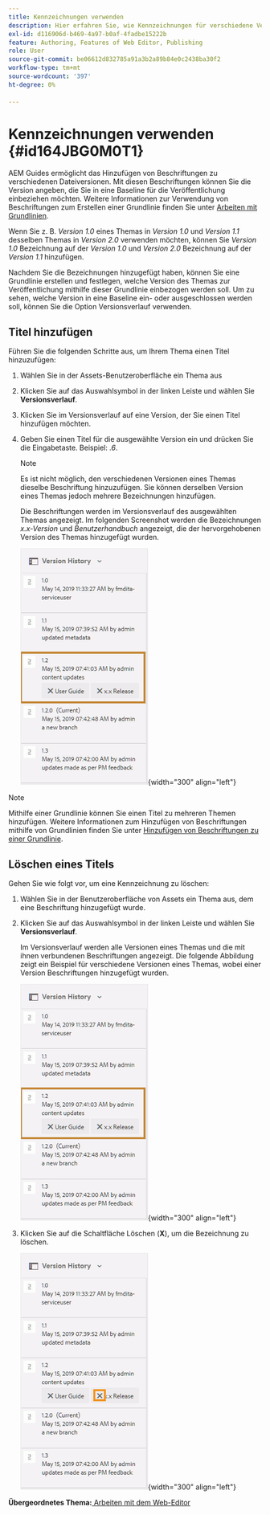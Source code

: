 ```yaml
---
title: Kennzeichnungen verwenden
description: Hier erfahren Sie, wie Kennzeichnungen für verschiedene Versionen einer Datei in AEM Guides verwendet werden. Erfahren Sie, wie Sie einer Version eines Themas einen Titel hinzufügen oder ihn löschen.
exl-id: d116906d-b469-4a97-b0af-4fadbe15222b
feature: Authoring, Features of Web Editor, Publishing
role: User
source-git-commit: be06612d832785a91a3b2a89b84e0c2438ba30f2
workflow-type: tm+mt
source-wordcount: '397'
ht-degree: 0%

---
```


# Kennzeichnungen verwenden {#id164JBG0M0T1}

AEM Guides ermöglicht das Hinzufügen von Beschriftungen zu verschiedenen Dateiversionen. Mit diesen Beschriftungen können Sie die Version angeben, die Sie in eine Baseline für die Veröffentlichung einbeziehen möchten. Weitere Informationen zur Verwendung von Beschriftungen zum Erstellen einer Grundlinie finden Sie unter [Arbeiten mit Grundlinien](generate-output-use-baseline-for-publishing.md#).

Wenn Sie z. B. *Version 1.0* eines Themas in *Version 1.0* und *Version 1.1* desselben Themas in *Version 2.0* verwenden möchten, können Sie *Version 1.0* Bezeichnung auf der *Version 1.0* und *Version 2.0* Bezeichnung auf der *Version 1.1* hinzufügen.

Nachdem Sie die Bezeichnungen hinzugefügt haben, können Sie eine Grundlinie erstellen und festlegen, welche Version des Themas zur Veröffentlichung mithilfe dieser Grundlinie einbezogen werden soll. Um zu sehen, welche Version in eine Baseline ein- oder ausgeschlossen werden soll, können Sie die Option Versionsverlauf verwenden.

## Titel hinzufügen

Führen Sie die folgenden Schritte aus, um Ihrem Thema einen Titel hinzuzufügen:

1. Wählen Sie in der Assets-Benutzeroberfläche ein Thema aus
1. Klicken Sie auf das Auswahlsymbol in der linken Leiste und wählen Sie **Versionsverlauf**.
1. Klicken Sie im Versionsverlauf auf eine Version, der Sie einen Titel hinzufügen möchten.

1. Geben Sie einen Titel für die ausgewählte Version ein und drücken Sie die Eingabetaste. Beispiel: *.6*.

   >[!NOTE]
   >
   > Es ist nicht möglich, den verschiedenen Versionen eines Themas dieselbe Beschriftung hinzuzufügen. Sie können derselben Version eines Themas jedoch mehrere Bezeichnungen hinzufügen.

   Die Beschriftungen werden im Versionsverlauf des ausgewählten Themas angezeigt. Im folgenden Screenshot werden die Bezeichnungen *x.x-Version* und *Benutzerhandbuch* angezeigt, die der hervorgehobenen Version des Themas hinzugefügt wurden.

   ![](images/labels.png){width="300" align="left"}

>[!NOTE]
>
> Mithilfe einer Grundlinie können Sie einen Titel zu mehreren Themen hinzufügen. Weitere Informationen zum Hinzufügen von Beschriftungen mithilfe von Grundlinien finden Sie unter [Hinzufügen von Beschriftungen zu einer Grundlinie](generate-output-use-baseline-for-publishing.md#id184KD0T305Z).

## Löschen eines Titels

Gehen Sie wie folgt vor, um eine Kennzeichnung zu löschen:

1. Wählen Sie in der Benutzeroberfläche von Assets ein Thema aus, dem eine Beschriftung hinzugefügt wurde.
1. Klicken Sie auf das Auswahlsymbol in der linken Leiste und wählen Sie **Versionsverlauf**.

   Im Versionsverlauf werden alle Versionen eines Themas und die mit ihnen verbundenen Beschriftungen angezeigt. Die folgende Abbildung zeigt ein Beispiel für verschiedene Versionen eines Themas, wobei einer Version Beschriftungen hinzugefügt wurden.

   ![](images/labels.png){width="300" align="left"}

1. Klicken Sie auf die Schaltfläche Löschen \(**X**\), um die Bezeichnung zu löschen.

   ![](images/delete-labels.png){width="300" align="left"}


**Übergeordnetes Thema:**[ Arbeiten mit dem Web-Editor](web-editor.md)
